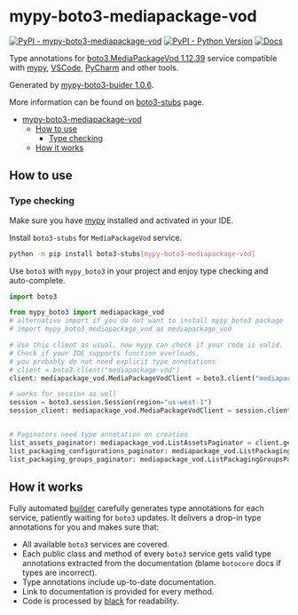 # mypy-boto3-mediapackage-vod

[![PyPI - mypy-boto3-mediapackage-vod](https://img.shields.io/pypi/v/mypy-boto3-mediapackage-vod.svg?color=blue)](https://pypi.org/project/mypy-boto3-mediapackage-vod)
[![PyPI - Python Version](https://img.shields.io/pypi/pyversions/mypy-boto3-mediapackage-vod.svg?color=blue)](https://pypi.org/project/mypy-boto3-mediapackage-vod)
[![Docs](https://img.shields.io/readthedocs/mypy-boto3-builder.svg?color=blue)](https://mypy-boto3-builder.readthedocs.io/)

Type annotations for
[boto3.MediaPackageVod 1.12.39](https://boto3.amazonaws.com/v1/documentation/api/1.12.39/reference/services/mediapackage-vod.html#MediaPackageVod) service
compatible with [mypy](https://github.com/python/mypy), [VSCode](https://code.visualstudio.com/),
[PyCharm](https://www.jetbrains.com/pycharm/) and other tools.

Generated by [mypy-boto3-buider 1.0.6](https://github.com/vemel/mypy_boto3_builder).

More information can be found on [boto3-stubs](https://pypi.org/project/boto3-stubs/) page.

- [mypy-boto3-mediapackage-vod](#mypy-boto3-mediapackage-vod)
  - [How to use](#how-to-use)
    - [Type checking](#type-checking)
  - [How it works](#how-it-works)

## How to use

### Type checking

Make sure you have [mypy](https://github.com/python/mypy) installed and activated in your IDE.

Install `boto3-stubs` for `MediaPackageVod` service.

```bash
python -m pip install boto3-stubs[mypy-boto3-mediapackage-vod]
```

Use `boto3` with `mypy_boto3` in your project and enjoy type checking and auto-complete.

```python
import boto3

from mypy_boto3 import mediapackage_vod
# alternative import if you do not want to install mypy_boto3 package
# import mypy_boto3_mediapackage_vod as mediapackage_vod

# Use this client as usual, now mypy can check if your code is valid.
# Check if your IDE supports function overloads,
# you probably do not need explicit type annotations
# client = boto3.client("mediapackage-vod")
client: mediapackage_vod.MediaPackageVodClient = boto3.client("mediapackage-vod")

# works for session as well
session = boto3.session.Session(region="us-west-1")
session_client: mediapackage_vod.MediaPackageVodClient = session.client("mediapackage-vod")


# Paginators need type annotation on creation
list_assets_paginator: mediapackage_vod.ListAssetsPaginator = client.get_paginator("list_assets")
list_packaging_configurations_paginator: mediapackage_vod.ListPackagingConfigurationsPaginator = client.get_paginator("list_packaging_configurations")
list_packaging_groups_paginator: mediapackage_vod.ListPackagingGroupsPaginator = client.get_paginator("list_packaging_groups")
```

## How it works

Fully automated [builder](https://github.com/vemel/mypy_boto3_builder) carefully generates
type annotations for each service, patiently waiting for `boto3` updates. It delivers
a drop-in type annotations for you and makes sure that:

- All available `boto3` services are covered.
- Each public class and method of every `boto3` service gets valid type annotations
  extracted from the documentation (blame `botocore` docs if types are incorrect).
- Type annotations include up-to-date documentation.
- Link to documentation is provided for every method.
- Code is processed by [black](https://github.com/psf/black) for readability.